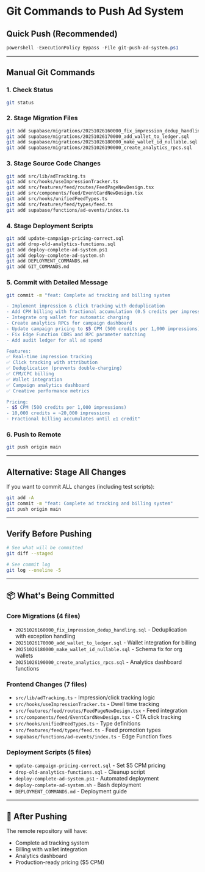 # Git Commands to Push Ad System

## Quick Push (Recommended)

```powershell
powershell -ExecutionPolicy Bypass -File git-push-ad-system.ps1
```

---

## Manual Git Commands

### 1. Check Status
```bash
git status
```

### 2. Stage Migration Files
```bash
git add supabase/migrations/20251026160000_fix_impression_dedup_handling.sql
git add supabase/migrations/20251026170000_add_wallet_to_ledger.sql
git add supabase/migrations/20251026180000_make_wallet_id_nullable.sql
git add supabase/migrations/20251026190000_create_analytics_rpcs.sql
```

### 3. Stage Source Code Changes
```bash
git add src/lib/adTracking.ts
git add src/hooks/useImpressionTracker.ts
git add src/features/feed/routes/FeedPageNewDesign.tsx
git add src/components/feed/EventCardNewDesign.tsx
git add src/hooks/unifiedFeedTypes.ts
git add src/features/feed/types/feed.ts
git add supabase/functions/ad-events/index.ts
```

### 4. Stage Deployment Scripts
```bash
git add update-campaign-pricing-correct.sql
git add drop-old-analytics-functions.sql
git add deploy-complete-ad-system.ps1
git add deploy-complete-ad-system.sh
git add DEPLOYMENT_COMMANDS.md
git add GIT_COMMANDS.md
```

### 5. Commit with Detailed Message
```bash
git commit -m "feat: Complete ad tracking and billing system

- Implement impression & click tracking with deduplication
- Add CPM billing with fractional accumulation (0.5 credits per impression)
- Integrate org wallet for automatic charging
- Create analytics RPCs for campaign dashboard
- Update campaign pricing to $5 CPM (500 credits per 1,000 impressions)
- Fix Edge Function CORS and RPC parameter matching
- Add audit ledger for all ad spend

Features:
✅ Real-time impression tracking
✅ Click tracking with attribution
✅ Deduplication (prevents double-charging)
✅ CPM/CPC billing
✅ Wallet integration
✅ Campaign analytics dashboard
✅ Creative performance metrics

Pricing:
- $5 CPM (500 credits per 1,000 impressions)
- 10,000 credits = ~20,000 impressions
- Fractional billing accumulates until ≥1 credit"
```

### 6. Push to Remote
```bash
git push origin main
```

---

## Alternative: Stage All Changes

If you want to commit ALL changes (including test scripts):

```bash
git add -A
git commit -m "feat: Complete ad tracking and billing system"
git push origin main
```

---

## Verify Before Pushing

```bash
# See what will be committed
git diff --staged

# See commit log
git log --oneline -5
```

---

## 📦 What's Being Committed

### Core Migrations (4 files)
- `20251026160000_fix_impression_dedup_handling.sql` - Deduplication with exception handling
- `20251026170000_add_wallet_to_ledger.sql` - Wallet integration for billing
- `20251026180000_make_wallet_id_nullable.sql` - Schema fix for org wallets
- `20251026190000_create_analytics_rpcs.sql` - Analytics dashboard functions

### Frontend Changes (7 files)
- `src/lib/adTracking.ts` - Impression/click tracking logic
- `src/hooks/useImpressionTracker.ts` - Dwell time tracking
- `src/features/feed/routes/FeedPageNewDesign.tsx` - Feed integration
- `src/components/feed/EventCardNewDesign.tsx` - CTA click tracking
- `src/hooks/unifiedFeedTypes.ts` - Type definitions
- `src/features/feed/types/feed.ts` - Feed promotion types
- `supabase/functions/ad-events/index.ts` - Edge Function fixes

### Deployment Scripts (5 files)
- `update-campaign-pricing-correct.sql` - Set $5 CPM pricing
- `drop-old-analytics-functions.sql` - Cleanup script
- `deploy-complete-ad-system.ps1` - Automated deployment
- `deploy-complete-ad-system.sh` - Bash deployment
- `DEPLOYMENT_COMMANDS.md` - Deployment guide

---

## 🎯 After Pushing

The remote repository will have:
- Complete ad tracking system
- Billing with wallet integration
- Analytics dashboard
- Production-ready pricing ($5 CPM)

